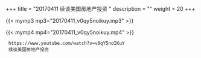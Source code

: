 +++
title = "20170411  续谈美国房地产投资 "
description = ""
weight = 20
+++

{{< mymp3 mp3="20170411_v0qy5noikuy.mp3" >}}

{{< mymp4 mp4="20170411_v0qy5noikuy.mp4" >}}

     
     https://www.youtube.com/watch?v=v0qY5noIKuY 
     续谈美国房地产投资 
